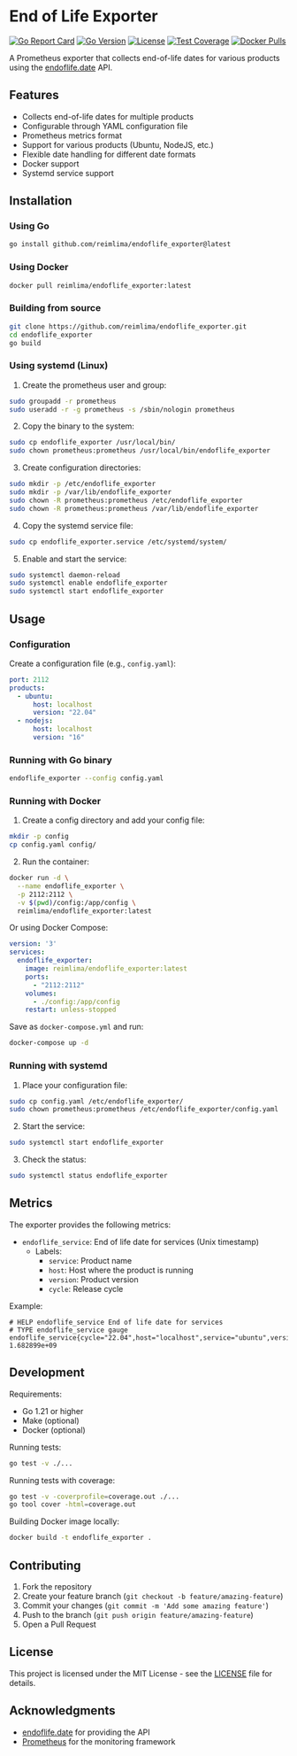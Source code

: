# End of Life Exporter

[![Go Report Card](https://goreportcard.com/badge/github.com/reimlima/endoflife_exporter)](https://goreportcard.com/report/github.com/reimlima/endoflife_exporter)
[![Go Version](https://img.shields.io/github/go-mod/go-version/reimlima/endoflife_exporter)](https://golang.org/doc/devel/release.html)
[![License](https://img.shields.io/badge/License-MIT-blue.svg)](https://opensource.org/licenses/MIT)
[![Test Coverage](https://img.shields.io/badge/coverage-77%25-brightgreen.svg)](https://github.com/reimlima/endoflife_exporter/actions)
[![Docker Pulls](https://img.shields.io/docker/pulls/reimlima/endoflife_exporter)](https://hub.docker.com/r/reimlima/endoflife_exporter)

A Prometheus exporter that collects end-of-life dates for various products using the [endoflife.date](https://endoflife.date) API.

## Features

- Collects end-of-life dates for multiple products
- Configurable through YAML configuration file
- Prometheus metrics format
- Support for various products (Ubuntu, NodeJS, etc.)
- Flexible date handling for different date formats
- Docker support
- Systemd service support

## Installation

### Using Go

```bash
go install github.com/reimlima/endoflife_exporter@latest
```

### Using Docker

```bash
docker pull reimlima/endoflife_exporter:latest
```

### Building from source

```bash
git clone https://github.com/reimlima/endoflife_exporter.git
cd endoflife_exporter
go build
```

### Using systemd (Linux)

1. Create the prometheus user and group:
```bash
sudo groupadd -r prometheus
sudo useradd -r -g prometheus -s /sbin/nologin prometheus
```

2. Copy the binary to the system:
```bash
sudo cp endoflife_exporter /usr/local/bin/
sudo chown prometheus:prometheus /usr/local/bin/endoflife_exporter
```

3. Create configuration directories:
```bash
sudo mkdir -p /etc/endoflife_exporter
sudo mkdir -p /var/lib/endoflife_exporter
sudo chown -R prometheus:prometheus /etc/endoflife_exporter
sudo chown -R prometheus:prometheus /var/lib/endoflife_exporter
```

4. Copy the systemd service file:
```bash
sudo cp endoflife_exporter.service /etc/systemd/system/
```

5. Enable and start the service:
```bash
sudo systemctl daemon-reload
sudo systemctl enable endoflife_exporter
sudo systemctl start endoflife_exporter
```

## Usage

### Configuration

Create a configuration file (e.g., `config.yaml`):

```yaml
port: 2112
products:
  - ubuntu:
      host: localhost
      version: "22.04"
  - nodejs:
      host: localhost
      version: "16"
```

### Running with Go binary

```bash
endoflife_exporter --config config.yaml
```

### Running with Docker

1. Create a config directory and add your config file:
```bash
mkdir -p config
cp config.yaml config/
```

2. Run the container:
```bash
docker run -d \
  --name endoflife_exporter \
  -p 2112:2112 \
  -v $(pwd)/config:/app/config \
  reimlima/endoflife_exporter:latest
```

Or using Docker Compose:

```yaml
version: '3'
services:
  endoflife_exporter:
    image: reimlima/endoflife_exporter:latest
    ports:
      - "2112:2112"
    volumes:
      - ./config:/app/config
    restart: unless-stopped
```

Save as `docker-compose.yml` and run:
```bash
docker-compose up -d
```

### Running with systemd

1. Place your configuration file:
```bash
sudo cp config.yaml /etc/endoflife_exporter/
sudo chown prometheus:prometheus /etc/endoflife_exporter/config.yaml
```

2. Start the service:
```bash
sudo systemctl start endoflife_exporter
```

3. Check the status:
```bash
sudo systemctl status endoflife_exporter
```

## Metrics

The exporter provides the following metrics:

- `endoflife_service`: End of life date for services (Unix timestamp)
  - Labels:
    - `service`: Product name
    - `host`: Host where the product is running
    - `version`: Product version
    - `cycle`: Release cycle

Example:
```
# HELP endoflife_service End of life date for services
# TYPE endoflife_service gauge
endoflife_service{cycle="22.04",host="localhost",service="ubuntu",version="22.04"} 1.682899e+09
```

## Development

Requirements:
- Go 1.21 or higher
- Make (optional)
- Docker (optional)

Running tests:
```bash
go test -v ./...
```

Running tests with coverage:
```bash
go test -v -coverprofile=coverage.out ./...
go tool cover -html=coverage.out
```

Building Docker image locally:
```bash
docker build -t endoflife_exporter .
```

## Contributing

1. Fork the repository
2. Create your feature branch (`git checkout -b feature/amazing-feature`)
3. Commit your changes (`git commit -m 'Add some amazing feature'`)
4. Push to the branch (`git push origin feature/amazing-feature`)
5. Open a Pull Request

## License

This project is licensed under the MIT License - see the [LICENSE](LICENSE) file for details.

## Acknowledgments

- [endoflife.date](https://endoflife.date) for providing the API
- [Prometheus](https://prometheus.io) for the monitoring framework

